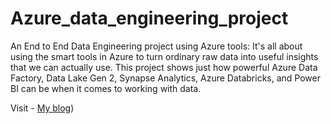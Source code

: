 # Azure_data_engineering_project
An End to End Data Engineering project using Azure tools:
It's all about using the smart tools in Azure to turn ordinary raw data into useful insights that we can actually use. This project shows just how powerful Azure Data Factory, Data Lake Gen 2, Synapse Analytics, Azure Databricks, and Power BI can be when it comes to working with data.

Visit - [My blog]([https://pages.github.com/](https://dev.to/metal0bird/end-to-end-netflix-data-analytics-project-using-microsoft-azure-tools-45bd)https://dev.to/metal0bird/end-to-end-netflix-data-analytics-project-using-microsoft-azure-tools-45bd))

